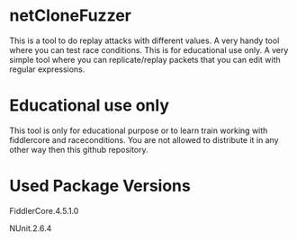 # netCloneFuzzer
This is a tool to do replay attacks with different values. A very handy tool where you can test race conditions. This is for educational use only. A very simple tool where you can replicate/replay packets that you can edit with regular expressions.

# Educational use only
This tool is only for educational purpose or to learn train working with fiddlercore and raceconditions.
You are not allowed to distribute it in any other way then this github repository.

# Used Package Versions
FiddlerCore.4.5.1.0

NUnit.2.6.4

